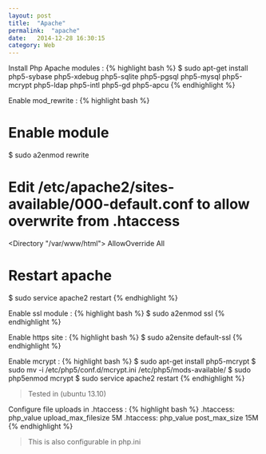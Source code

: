 ```yaml
---
layout: post
title:  "Apache"
permalink:  "apache"
date:   2014-12-28 16:30:15
category: Web
---
```

Install Php Apache modules
: {% highlight bash %}
$ sudo apt-get install php5-sybase php5-xdebug php5-sqlite php5-pgsql php5-mysql php5-mcrypt php5-ldap php5-intl php5-gd php5-apcu
{% endhighlight %}

    
Enable mod_rewrite 
: {% highlight bash %}
# Enable module
$ sudo a2enmod rewrite
# Edit /etc/apache2/sites-available/000-default.conf to allow overwrite from .htaccess
<Directory "/var/www/html">
        AllowOverride All
</Directory>
# Restart apache
$ sudo service apache2 restart
{% endhighlight %}

Enable ssl module
: {% highlight bash %}
$ sudo a2enmod ssl
{% endhighlight %}
    
Enable https site
: {% highlight bash %}
$ sudo a2ensite default-ssl
{% endhighlight %}

Enable mcrypt 
: {% highlight bash %}
$ sudo apt-get install php5-mcrypt
$ sudo mv -i /etc/php5/conf.d/mcrypt.ini /etc/php5/mods-available/
$ sudo php5enmod mcrypt
$ sudo service apache2 restart
{% endhighlight %}

> Tested in (ubuntu 13.10)

Configure file uploads in .htaccess
: {% highlight bash %}
.htaccess: php_value  upload_max_filesize  5M
.htaccess: php_value  post_max_size  15M
{% endhighlight %}
    
> This is also configurable in php.ini
